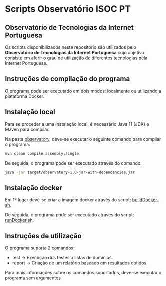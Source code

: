 # Scripts Observatório ISOC PT

## Observatório de Tecnologias da Internet Portuguesa

Os scripts disponibilizados neste repositório são utilizados pelo **Observatório de Tecnologias da Internet Portuguesa** cujo objetivo consiste em aferir o grau de utilização de diferentes tecnologias pela Internet Portuguesa.

## Instruções de compilação do programa

O programa pode ser executado em dois modos: localmente ou utilizando a plataforma Docker.

## Instalação local

Para se proceder a uma instalação local, é necessário Java 11 (JDK) e Maven para compilar.

Na pasta [observatory](https://github.com/henriquej-0904/Scripts-ISOC/tree/main/observatory), deve-se executar o seguinte comando para compilar o programa:
```bash
mvn clean compile assembly:single
```
De seguida, o programa pode ser executado através do comando:
```bash
java -jar target/observatory-1.0-jar-with-dependencies.jar
```

## Instalação docker

Em 1º lugar deve-se criar a imagem docker através do script: [buildDocker-sh](https://github.com/henriquej-0904/Scripts-ISOC/blob/main/observatory/buildDocker.sh).

De seguida, o programa pode ser executado através do script: [runDocker.sh](https://github.com/henriquej-0904/Scripts-ISOC/blob/main/observatory/runDocker.sh).


## Instruções de utilização

O programa suporta 2 comandos:
- test -> Execução dos testes a listas de domínios.
- report -> Criação de um relatório baseado em resultados obtidos.

Para mais informações sobre os comandos suportados, deve-se executar o programa sem argumentos
